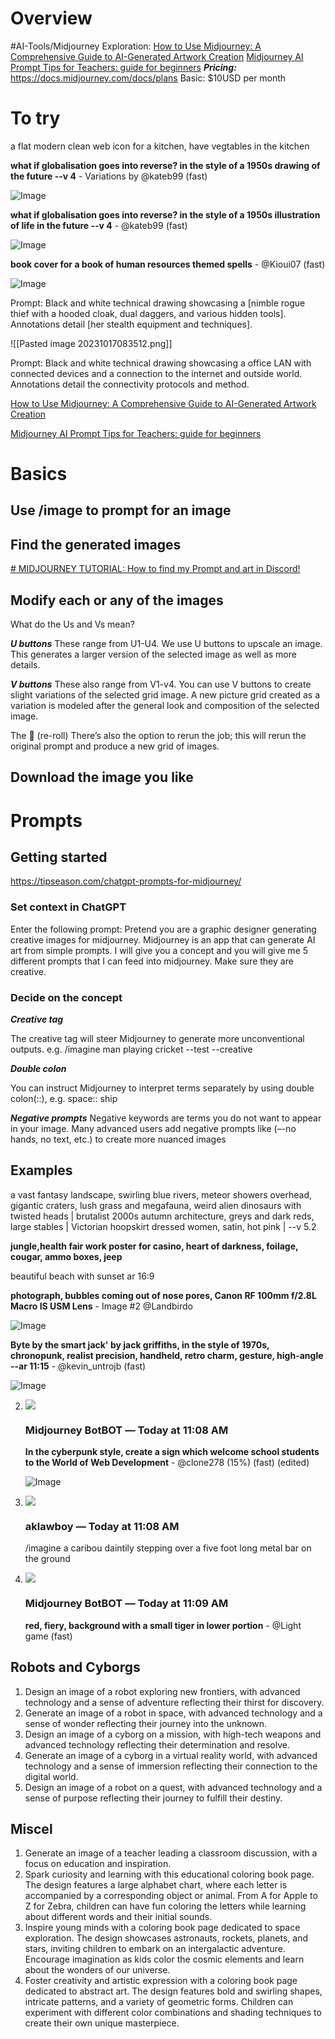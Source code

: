 
# Overview


#AI-Tools/Midjourney 
Exploration:
[How to Use Midjourney: A Comprehensive Guide to AI-Generated Artwork Creation](https://www.datacamp.com/tutorial/how-to-use-midjourney-a-comprehensive-guide-to-ai-generated-artwork-creation)
[Midjourney AI Prompt Tips for Teachers: guide for beginners](https://www.youtube.com/watch?v=TfYBUPhojUQ)
***Pricing:***
https://docs.midjourney.com/docs/plans
Basic: $10USD per month


# To try

a flat modern clean web icon for a kitchen, have vegtables in the kitchen

**what if globalisation goes into reverse? in the style of a 1950s drawing of the future --v 4** - Variations by @kateb99 (fast)

![Image](https://media.discordapp.net/attachments/995431305066065950/1163640392269447259/kateb99_what_if_globalisation_goes_into_reverse_in_the_style_of_9e673f4e-402e-43f3-b2c6-b2fe313d1da6.png?ex=65404f90&is=652dda90&hm=9de3369b02c3368afbdb9cccb8d82b651fb423673e84412eedebbf20574959d8&=&width=350&height=350)

**what if globalisation goes into reverse? in the style of a 1950s illustration of life in the future --v 4** - @kateb99 (fast)

[](https://cdn.discordapp.com/attachments/995431305066065950/1163640492131618846/kateb99_what_if_globalisation_goes_into_reverse_in_the_style_of_b88207b0-e931-4a78-877e-9b8fb5acdeb1.png?ex=65404fa8&is=652ddaa8&hm=f4b85a9266b03467b39139eadf7dfb4efc41d04fbcb2d4f2e3a4b562681d9636&)

![Image](https://media.discordapp.net/attachments/995431305066065950/1163640492131618846/kateb99_what_if_globalisation_goes_into_reverse_in_the_style_of_b88207b0-e931-4a78-877e-9b8fb5acdeb1.png?ex=65404fa8&is=652ddaa8&hm=f4b85a9266b03467b39139eadf7dfb4efc41d04fbcb2d4f2e3a4b562681d9636&=&width=350&height=350)

**book cover for a book of human resources themed spells** - @Kioui07 (fast)

[](https://cdn.discordapp.com/attachments/995431305066065950/1163644469824999504/kioui07_67957_book_cover_for_a_book_of_human_resources_themed_s_49af685b-3437-4f04-9889-ffb467046334.png?ex=6540535d&is=652dde5d&hm=c507ef73116cb3fe6c73126ef902a6bd30248e0eb6bc465842ee387da99c31d6&)

![Image](https://media.discordapp.net/attachments/995431305066065950/1163644469824999504/kioui07_67957_book_cover_for_a_book_of_human_resources_themed_s_49af685b-3437-4f04-9889-ffb467046334.png?ex=6540535d&is=652dde5d&hm=c507ef73116cb3fe6c73126ef902a6bd30248e0eb6bc465842ee387da99c31d6&=&width=350&height=350)



Prompt: Black and white technical drawing showcasing a [nimble rogue thief with a hooded cloak, dual daggers, and various hidden tools]. Annotations detail [her stealth equipment and techniques].

![[Pasted image 20231017083512.png]]


Prompt: Black and white technical drawing showcasing a office LAN with connected devices and a connection to the internet and outside world. Annotations detail the connectivity protocols and method.


[How to Use Midjourney: A Comprehensive Guide to AI-Generated Artwork Creation](https://www.datacamp.com/tutorial/how-to-use-midjourney-a-comprehensive-guide-to-ai-generated-artwork-creation)


[Midjourney AI Prompt Tips for Teachers: guide for beginners](https://www.youtube.com/watch?v=TfYBUPhojUQ)


# Basics


## Use /image to prompt for an image




## Find the generated images

[# MIDJOURNEY TUTORIAL: How to find my Prompt and art in Discord!](https://www.youtube.com/watch?v=Ic3hK6Dikgw)

## Modify each or any of the images


What do the Us and Vs mean?

***U buttons***
These range from U1-U4. We use U buttons to upscale an image. This generates a larger version of the selected image as well as more details.

***V buttons***
These also range from V1-v4. You can use V buttons to create slight variations of the selected grid image. A new picture grid created as a variation is modeled after the general look and composition of the selected image.

The 🔄 (re-roll)
There’s also the option to rerun the job; this will rerun the original prompt and produce a new grid of images.


## Download the image you like






# Prompts

## Getting started

https://tipseason.com/chatgpt-prompts-for-midjourney/


### Set context in ChatGPT

Enter the following prompt:
Pretend you are a graphic designer generating creative images for midjourney. Midjourney is an app that can generate AI art from simple prompts. I will give you a concept and you will give me 5 different prompts that I can feed into midjourney. Make sure they are creative.

### Decide on the concept





***Creative tag***

The creative tag will steer Midjourney to generate more unconventional outputs.
e.g. /imagine man playing cricket --test --creative

***Double colon***

You can instruct Midjourney to interpret terms separately by using double colon(::), 
e.g. space:: ship

***Negative prompts***
Negative keywords are terms you do not want to appear in your image. Many advanced users add negative prompts like (–-no hands, no text, etc.) to create more nuanced images


## Examples

a vast fantasy landscape, swirling blue rivers, meteor showers overhead, gigantic craters, lush grass and megafauna, weird alien dinosaurs with twisted heads | brutalist 2000s autumn architecture, greys and dark reds, large stables | Victorian hoopskirt dressed women, satin, hot pink | --v 5.2


**jungle,health fair work poster for casino, heart of darkness, foilage, cougar, ammo boxes, jeep**


beautiful beach with sunset ar 16:9

**photograph, bubbles coming out of nose pores, Canon RF 100mm f/2.8L Macro IS USM Lens** - Image #2 @Landbirdo

[](https://cdn.discordapp.com/attachments/933565701162168371/1160074467205185617/landbirdo_photograph_bubbles_coming_out_of_nose_pores_Canon_RF__13815374-936a-449e-bb38-4c6332c611c7.png?ex=6533568a&is=6520e18a&hm=9f295972203b3c52396063086f5ea891cb8aa3142ecded20290204a933c6a8c3&)

![Image](https://media.discordapp.net/attachments/933565701162168371/1160074467205185617/landbirdo_photograph_bubbles_coming_out_of_nose_pores_Canon_RF__13815374-936a-449e-bb38-4c6332c611c7.png?ex=6533568a&is=6520e18a&hm=9f295972203b3c52396063086f5ea891cb8aa3142ecded20290204a933c6a8c3&=&width=350&height=350)



**Byte by the smart jack' by jack griffiths, in the style of 1970s, chronopunk, realist precision, handheld, retro charm, gesture, high-angle --ar 11:15** - @kevin_untrojb (fast)

[](https://cdn.discordapp.com/attachments/933565701162168371/1160074488948477962/kevin_untrojb_Byte_by_the_smart_jack_by_jack_griffiths_in_the_s_137c4158-09a2-4d45-9586-acfa667f629a.png?ex=6533568f&is=6520e18f&hm=d528fdd28335c39f40f4aab26074ab1af6e206560c300646db187282ade61189&)

![Image](https://media.discordapp.net/attachments/933565701162168371/1160074488948477962/kevin_untrojb_Byte_by_the_smart_jack_by_jack_griffiths_in_the_s_137c4158-09a2-4d45-9586-acfa667f629a.png?ex=6533568f&is=6520e18f&hm=d528fdd28335c39f40f4aab26074ab1af6e206560c300646db187282ade61189&=&width=258&height=350)


2.   
    ![](https://cdn.discordapp.com/avatars/936929561302675456/f6ce562a6b4979c4b1cbc5b436d3be76.webp?size=80)
    
    ### Midjourney BotBOT _—_ Today at 11:08 AM
    
    **In the cyberpunk style, create a sign which welcome school students to the World of Web Development** - @clone278 (15%) (fast) (edited)
    
    [](https://cdn.discordapp.com/attachments/995431305066065950/1160338055811584070/5e48437b-c1d0-41e4-a6e0-878fc94f2309_grid_0.webp?ex=65344c06&is=6521d706&hm=62f722b6fd31c71a0d669136fdde47e20f92723854cf45e537a01f8d526a15d0&)
    
    ![Image](https://media.discordapp.net/attachments/995431305066065950/1160338055811584070/5e48437b-c1d0-41e4-a6e0-878fc94f2309_grid_0.webp?ex=65344c06&is=6521d706&hm=62f722b6fd31c71a0d669136fdde47e20f92723854cf45e537a01f8d526a15d0&=&width=350&height=350)
    
3. ![](https://discord.com/assets/1f0bfc0865d324c2587920a7d80c609b.png)
    
    ### aklawboy _—_ Today at 11:08 AM
    
    /imagine a caribou daintily stepping over a five foot long metal bar on the ground
    
4. ![](https://cdn.discordapp.com/avatars/936929561302675456/f6ce562a6b4979c4b1cbc5b436d3be76.webp?size=80)
    
    ### Midjourney BotBOT _—_ Today at 11:09 AM
    
    **red, fiery, background with a small tiger in lower portion** - @Light game (fast)
    
    [](https://cdn.discordapp.com/attachments/995431305066065950/1160338051004907571/lightgame._red_fiery_background_with_a_small_tiger_in_lower_por_3dfe3718-8d58-4d34-8b83-14bf9252aa8f.png?ex=65344c05&is=6521d705&hm=f475ac598d0ddeec74e8014a489c18d6e378bf5feb3cefe57ae7402da2bac5c6&)

## Robots and Cyborgs

1. Design an image of a robot exploring new frontiers, with advanced technology and a sense of adventure reflecting their thirst for discovery.
2. Generate an image of a robot in space, with advanced technology and a sense of wonder reflecting their journey into the unknown.
3. Design an image of a cyborg on a mission, with high-tech weapons and advanced technology reflecting their determination and resolve.
5. Generate an image of a cyborg in a virtual reality world, with advanced technology and a sense of immersion reflecting their connection to the digital world.
6. Design an image of a robot on a quest, with advanced technology and a sense of purpose reflecting their journey to fulfill their destiny.

## Miscel
1. Generate an image of a teacher leading a classroom discussion, with a focus on education and inspiration.
1. Spark curiosity and learning with this educational coloring book page. The design features a large alphabet chart, where each letter is accompanied by a corresponding object or animal. From A for Apple to Z for Zebra, children can have fun coloring the letters while learning about different words and their initial sounds.
2. Inspire young minds with a coloring book page dedicated to space exploration. The design showcases astronauts, rockets, planets, and stars, inviting children to embark on an intergalactic adventure. Encourage imagination as kids color the cosmic elements and learn about the wonders of our universe.
4. Foster creativity and artistic expression with a coloring book page dedicated to abstract art. The design features bold and swirling shapes, intricate patterns, and a variety of geometric forms. Children can experiment with different color combinations and shading techniques to create their own unique masterpiece.